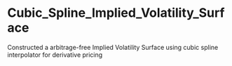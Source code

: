 # Cubic_Spline_Implied_Volatility_Surface
 Constructed a arbitrage-free Implied Volatility Surface using cubic spline interpolator for derivative pricing
